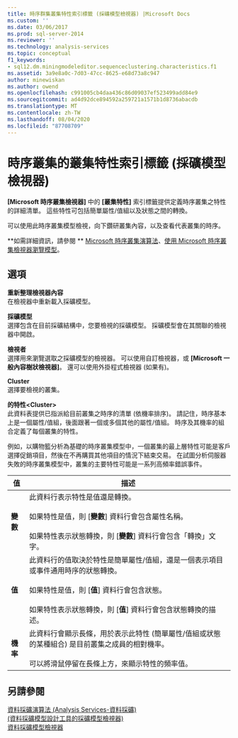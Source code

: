 ```yaml
---
title: 時序群集叢集特性索引標籤 (採礦模型檢視器) |Microsoft Docs
ms.custom: ''
ms.date: 03/06/2017
ms.prod: sql-server-2014
ms.reviewer: ''
ms.technology: analysis-services
ms.topic: conceptual
f1_keywords:
- sql12.dm.miningmodeleditor.sequenceclustering.characteristics.f1
ms.assetid: 3a9e8a0c-7d03-47cc-8625-e68d73a8c947
author: minewiskan
ms.author: owend
ms.openlocfilehash: c991005cb4daa436c86d09037ef523499add84e9
ms.sourcegitcommit: ad4d92dce894592a259721a1571b1d8736abacdb
ms.translationtype: MT
ms.contentlocale: zh-TW
ms.lasthandoff: 08/04/2020
ms.locfileid: "87708709"
---
```

# <a name="sequence-clustering-cluster-characteristics-tab-mining-model-viewer"></a>時序叢集的叢集特性索引標籤 (採礦模型檢視器)
  **[Microsoft 時序叢集檢視器]** 中的 **[叢集特性]** 索引標籤提供定義時序叢集之特性的詳細清單。 這些特性可包括簡單屬性/值組以及狀態之間的轉換。  
  
 可以使用此時序叢集模型檢視，向下鑽研叢集內容，以及查看代表叢集的時序。  
  
 **如需詳細資訊，請參閱 ** [Microsoft 時序叢集演算法](data-mining/microsoft-sequence-clustering-algorithm.md)、[使用 Microsoft 時序叢集檢視器瀏覽模型](data-mining/browse-a-model-using-the-microsoft-sequence-cluster-viewer.md)。  
  
## <a name="options"></a>選項  
 **重新整理檢視器內容**  
 在檢視器中重新載入採礦模型。  
  
 **採礦模型**  
 選擇包含在目前採礦結構中，您要檢視的採礦模型。 採礦模型會在其關聯的檢視器中開啟。  
  
 **檢視者**  
 選擇用來瀏覽選取之採礦模型的檢視器。 可以使用自訂檢視器，或 **[Microsoft 一般內容樹狀檢視器]**。 還可以使用外掛程式檢視器 (如果有)。  
  
 **Cluster**  
 選擇要檢視的叢集。  
  
 **的特性\<Cluster>**  
 此資料表提供已指派給目前叢集之時序的清單 (依機率排序)。 請記住，時序基本上是一個屬性/值組，後面跟著一個或多個其他的屬性/值組。 時序及其機率的組合定義了每個叢集的特性。  
  
 例如，以購物籃分析為基礎的時序叢集模型中，一個叢集的最上層特性可能是客戶選擇促銷項目，然後在不再購買其他項目的情況下結束交易。 在試圖分析伺服器失敗的時序叢集模型中，叢集的主要特性可能是一系列高頻率錯誤事件。  
  
|值|描述|  
|-----------|-----------------|  
|**變數**|此資料行表示特性是值還是轉換。<br /><br /> 如果特性是值，則 [**變數**] 資料行會包含屬性名稱。<br /><br /> 如果特性表示狀態轉換，則 [**變數**] 資料行會包含「轉換」文字。|  
|**值**|此資料行的值取決於特性是簡單屬性/值組，還是一個表示項目或事件通用時序的狀態轉換。<br /><br /> 如果特性是值，則 [**值**] 資料行會包含狀態。<br /><br /> 如果特性表示狀態轉換，則 [**值**] 資料行會包含狀態轉換的描述。|  
|**機率**|此資料行會顯示長條，用於表示此特性 (簡單屬性/值組或狀態的某種組合) 是目前叢集之成員的相對機率。<br /><br /> 可以將滑鼠停留在長條上方，來顯示特性的頻率值。|  
  
## <a name="see-also"></a>另請參閱  
 [資料採礦演算法 &#40;Analysis Services-資料採礦&#41;](data-mining/data-mining-algorithms-analysis-services-data-mining.md)   
 [&#40;資料採礦模型設計工具的採礦模型檢視器&#41;](mining-model-viewers-data-mining-model-designer.md)   
 [資料採礦模型檢視器](data-mining/data-mining-model-viewers.md)  
  
  

